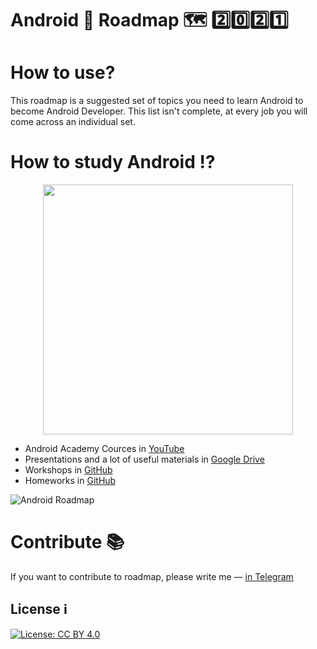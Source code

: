 # Android 📱 Roadmap 🗺 2️⃣0️⃣2️⃣1️⃣

# How to use?
This roadmap is a suggested set of topics you need to learn Android to become Android Developer. This list isn't complete, at every job you will come across an individual set. 


# How to study Android ⁉️

<p align="center">
<img src="https://raw.githubusercontent.com/ermolnik/android_roadmap/main/android%20academy.jpeg" width="400">
  </p>

* Android Academy Cources in [YouTube](https://www.youtube.com/playlist?list=PLjLCGE4bVpHCJvtGpEVl-4IYGHB1A8FCc)
* Presentations and a lot of useful materials in [Google Drive](https://drive.google.com/drive/folders/1Doi2uPpVTnrTV3kjpNFvmNzPb6Pp2SbC)
* Workshops in [GitHub](https://github.com/Android-Academy-Global/fundamentals-2020-assignments)
* Homeworks in [GitHub](https://github.com/Android-Academy-Global/fundamentals-2020-homework)


![Android Roadmap](https://github.com/ermolnik/android_roadmap/blob/main/Android%20Roadmap.png)

# Contribute 📚

If you want to contribute to roadmap, please write me — [in Telegram](http://t.me/ermolnik)

## License ℹ️

[![License: CC BY 4.0](https://img.shields.io/badge/License-CC%20BY%204.0-lightgrey.svg)](https://creativecommons.org/licenses/by/4.0/)
